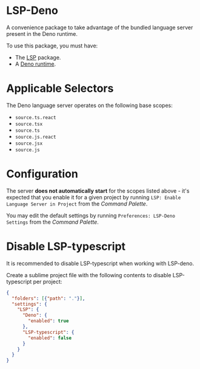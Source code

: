 # LSP-Deno

A convenience package to take advantage of the bundled language server present in the Deno runtime.

To use this package, you must have:

- The [LSP](https://packagecontrol.io/packages/LSP) package.
- A [Deno runtime](https://deno.land).

# Applicable Selectors

The Deno language server operates on the following base scopes:

- `source.ts.react`
- `source.tsx`
- `source.ts`
- `source.js.react`
- `source.jsx`
- `source.js`

# Configuration

The server **does not automatically start** for the scopes listed above - it's expected that you enable it for a given project by running `LSP: Enable Language Server in Project` from the _Command Palette_.

You may edit the default settings by running `Preferences: LSP-Deno Settings` from the _Command Palette_.

# Disable LSP-typescript

It is recommended to disable LSP-typescript when working with LSP-deno.

Create a sublime project file with the following contents to disable LSP-typescript per project:
```json
{
  "folders": [{"path": "."}],
  "settings": {
    "LSP": {
      "Deno": {
        "enabled": true
      },
      "LSP-typescript": {
        "enabled": false
      }
    }
  }
}
```
